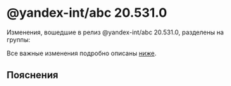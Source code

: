 # @yandex-int/abc 20.531.0

<!-- ЧЕЛОВЕЧЕСКОЕ ВСТУПЛЕНИЕ -->

Изменения, вошедшие в релиз @yandex-int/abc 20.531.0, разделены на группы:

Все важные изменения подробно описаны [ниже](#Пояснения).

## Пояснения

